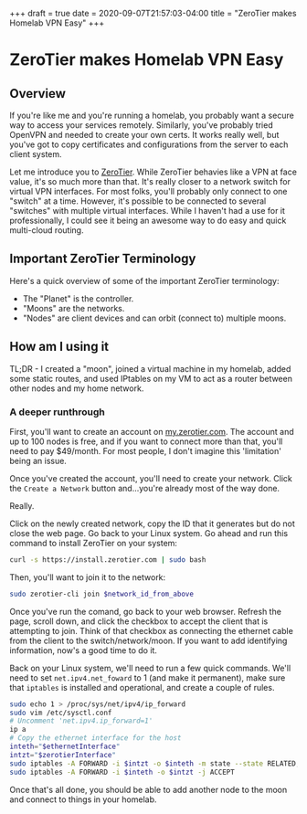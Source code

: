 +++ 
draft = true
date = 2020-09-07T21:57:03-04:00
title = "ZeroTier makes Homelab VPN Easy"
+++

# ZeroTier makes Homelab VPN Easy

## Overview

If you're like me and you're running a homelab, you probably want a secure way to access your services remotely. Similarly, you've probably tried OpenVPN and needed to create your own certs. It works really well, but you've got to copy certificates and configurations from the server to each client system.

Let me introduce you to [ZeroTier](https://www.zerotier.com/). While ZeroTier behavies like a VPN at face value, it's so much more than that. It's really closer to a network switch for virtual VPN interfaces. For most folks, you'll probably only connect to one "switch" at a time. However, it's possible to be connected to several "switches" with multiple virtual interfaces. While I haven't had a use for it professionally, I could see it being an awesome way to do easy and quick multi-cloud routing.

## Important ZeroTier Terminology

Here's a quick overview of some of the important ZeroTier terminology: 

- The "Planet" is the controller.
- "Moons" are the networks.
- "Nodes" are client devices and can orbit (connect to) multiple moons.

## How am I using it

TL;DR - I created a "moon", joined a virtual machine in my homelab, added some static routes, and used IPtables on my VM to act as a router between other nodes and my home network.

### A deeper runthrough

First, you'll want to create an account on [my.zerotier.com](https://my.zerotier.com/). The account and up to 100 nodes is free, and if you want to connect more than that, you'll need to pay $49/month. For most people, I don't imagine this 'limitation' being an issue.

Once you've created the account, you'll need to create your network. Click the `Create a Network` button and...you're already most of the way done.

Really.

Click on the newly created network, copy the ID that it generates but do not close the web page. Go back to your Linux system. Go ahead and run this command to install ZeroTier on your system:

```bash
curl -s https://install.zerotier.com | sudo bash
```

Then, you'll want to join it to the network:

```bash
sudo zerotier-cli join $network_id_from_above
```

Once you've run the comand, go back to your web browser. Refresh the page, scroll down, and click the checkbox to accept the client that is attempting to join. Think of that checkbox as connecting the ethernet cable from the client to the switch/network/moon. If you want to add identifying information, now's a good time to do it.

Back on your Linux system, we'll need to run a few quick commands. We'll need to set `net.ipv4.net_foward` to 1 (and make it permanent), make sure that `iptables` is installed and operational, and create a couple of rules.

```bash
sudo echo 1 > /proc/sys/net/ipv4/ip_forward
sudo vim /etc/sysctl.conf
# Uncomment 'net.ipv4.ip_forward=1'
ip a
# Copy the ethernet interface for the host
inteth="$ethernetInterface"
intzt="$zerotierInterface"
sudo iptables -A FORWARD -i $intzt -o $inteth -m state --state RELATED,ESTABLISHED -j ACCEPT
sudo iptables -A FORWARD -i $inteth -o $intzt -j ACCEPT
```

Once that's all done, you should be able to add another node to the moon and connect to things in your homelab.
